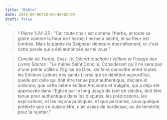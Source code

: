 ```yaml
---
title: "Bible"
date: 2024-09-06T20:00:46+02:00
draft: false
---
```


> *1 Pierre 1:24-25* : "Car toute chair est comme l'herbe, et toute sa gloire comme la fleur de l'herbe; l'herbe a séché, et sa fleur est tombée. Mais la parole du Seigneur demeure éternellement; or c'est cette parole qui a été annoncée parmi vous."

> *Concile de Trente, Sess. IV, Décret touchant l'édition et l'usage des Livres Sacrés* : "Le même Saint Concile, Considérant qu'il ne sera pas d'une petite utilité à l'Eglise de Dieu, de faire connaître entre toutes les Editions Latines des saints Livres qui se débitent aujourd'hui, quelle est celle qui doit être tenue pour authentique, déclare et ordonne, que cette même édition Ancienne et Vulgate, qui a déja été approuvée dans l'Eglise par le long usage de tant de siècles, doit être tenue pour authentique dans les disputes, les prédications, les explications, et les leçons publiques, et que personne, sous quelque prétexte que ce puisse être, n'ait assez de hardiesse, ou de témérité, pour la rejetter."


